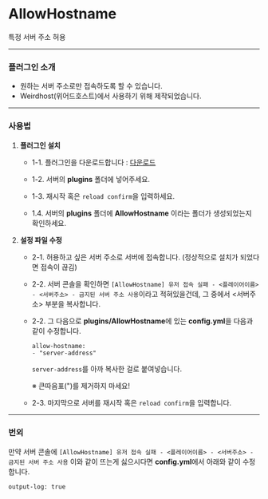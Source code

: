 # AllowHostname

특정 서버 주소 허용

---
### 플러그인 소개
* 원하는 서버 주소로만 접속하도록 할 수 있습니다.
* Weirdhost(위어드호스트)에서 사용하기 위해 제작되었습니다.
---
### 사용법
1. **플러그인 설치**
   - 1-1. 플러그인을 다운로드합니다 : [다운로드](https://github.com/cape12/AllowHostname/releases/download/v1.0/AllowHostname.jar)

   - 1-2. 서버의 **plugins** 폴더에 넣어주세요.

   - 1-3. 재시작 혹은 `reload confirm`을 입력하세요.

   - 1.4. 서버의 **plugins** 폴더에 **AllowHostname** 이라는 폴더가 생성되었는지 확인하세요.

2. **설정 파일 수정**
   - 2-1. 허용하고 싶은 서버 주소로 서버에 접속합니다. (정상적으로 설치가 되었다면 접속이 끊김)

   - 2-2. 서버 콘솔을 확인하면 `[AllowHostname] 유저 접속 실패 - <플레이어이름> - <서버주소> - 금지된 서버 주소 사용`이라고 적혀있을건데, 그 중에서 <서버주소> 부분을 복사합니다.

   - 2-2. 그 다음으로 **plugins/AllowHostname**에 있는 **config.yml**을 다음과 같이 수정합니다.
      ```
      allow-hostname:
      - "server-address"
      ```
      `server-address`를 아까 복사한 걸로 붙여넣습니다.

     ※ 큰따음표(")를 제거하지 마세요!

   - 2-3. 마지막으로 서버를 재시작 혹은 `reload confirm`을 입력합니다.
---
### 번외
만약 서버 콘솔에 `[AllowHostname] 유저 접속 실패 - <플레이어이름> - <서버주소> - 금지된 서버 주소 사용` 이와 같이 뜨는게 싫으시다면 **config.yml**에서 아래와 같이 수정합니다.
```
output-log: true
```
